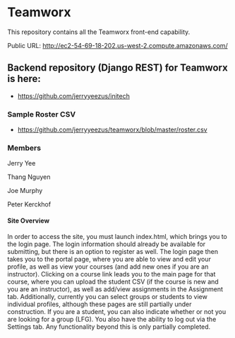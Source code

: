 # Teamworx
This repository contains all the Teamworx front-end capability.

Public URL: http://ec2-54-69-18-202.us-west-2.compute.amazonaws.com/

## Backend repository (Django REST) for Teamworx is here:
  - https://github.com/jerryyeezus/initech

### Sample Roster CSV
  - https://github.com/jerryyeezus/teamworx/blob/master/roster.csv
  
### Members

Jerry Yee

Thang Nguyen

Joe Murphy

Peter Kerckhof

#### Site Overview

In order to access the site, you must launch index.html, which brings you to the login page. The login information should already be available
for submitting, but there is an option to register as well. The login page then takes you to the portal page, where you are able to view
and edit your profile, as well as view your courses (and add new ones if you are an instructor). Clicking on a course link leads you
to the main page for that course, where you can upload the student CSV (if the course is new and you are an instructor), as well as add/view
assignments in the Assignment tab. Additionally, currently you can select groups or students to view individual profiles, although these pages are
still partially under construction. If you are a student, you can also indicate whether or not you are looking for a group (LFG).
You also have the ability to log out via the Settings tab. Any functionality beyond this is only partially completed.
